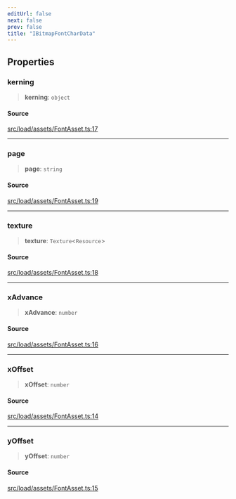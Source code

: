 ```yaml
---
editUrl: false
next: false
prev: false
title: "IBitmapFontCharData"
---
```


## Properties

### kerning

> **kerning**: `object`

#### Source

[src/load/assets/FontAsset.ts:17](https://github.com/relishinc/dill-pixel/blob/c79d8e8552aaa0f13a29535c819ae67d025b4669/src/load/assets/FontAsset.ts#L17)

***

### page

> **page**: `string`

#### Source

[src/load/assets/FontAsset.ts:19](https://github.com/relishinc/dill-pixel/blob/c79d8e8552aaa0f13a29535c819ae67d025b4669/src/load/assets/FontAsset.ts#L19)

***

### texture

> **texture**: `Texture`\<`Resource`\>

#### Source

[src/load/assets/FontAsset.ts:18](https://github.com/relishinc/dill-pixel/blob/c79d8e8552aaa0f13a29535c819ae67d025b4669/src/load/assets/FontAsset.ts#L18)

***

### xAdvance

> **xAdvance**: `number`

#### Source

[src/load/assets/FontAsset.ts:16](https://github.com/relishinc/dill-pixel/blob/c79d8e8552aaa0f13a29535c819ae67d025b4669/src/load/assets/FontAsset.ts#L16)

***

### xOffset

> **xOffset**: `number`

#### Source

[src/load/assets/FontAsset.ts:14](https://github.com/relishinc/dill-pixel/blob/c79d8e8552aaa0f13a29535c819ae67d025b4669/src/load/assets/FontAsset.ts#L14)

***

### yOffset

> **yOffset**: `number`

#### Source

[src/load/assets/FontAsset.ts:15](https://github.com/relishinc/dill-pixel/blob/c79d8e8552aaa0f13a29535c819ae67d025b4669/src/load/assets/FontAsset.ts#L15)
